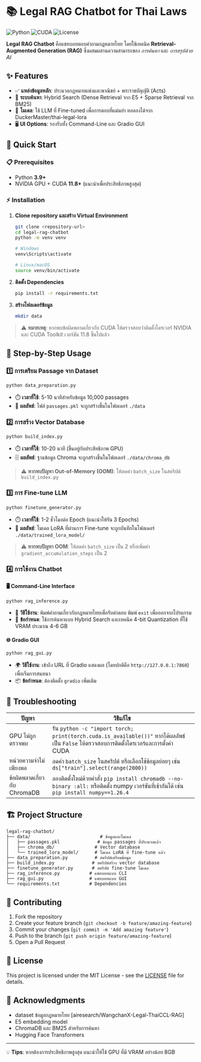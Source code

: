# 📚 Legal RAG Chatbot for Thai Laws

![Python](https://img.shields.io/badge/python-3.9+-blue.svg)
![CUDA](https://img.shields.io/badge/CUDA-11.8+-green.svg)
![License](https://img.shields.io/badge/license-MIT-orange.svg)

**Legal RAG Chatbot** คือแชทบอทตอบคำถามกฎหมายไทย โดยใช้เทคนิค **Retrieval-Augmented Generation (RAG)** ซึ่งผสมผสานความสามารถของ *การค้นหา* และ *การสรุปด้วย AI*

## ✨ Features

- ✅ **แหล่งข้อมูลหลัก**: ประมวลกฎหมายแพ่งและพาณิชย์ + พระราชบัญญัติ (Acts)
- 🔎 **ระบบค้นหา**: Hybrid Search (Dense Retrieval จาก E5 + Sparse Retrieval จาก BM25)
- 🧠 **โมเดล**: ใช้ LLM ที่ Fine-tuned เพื่อการตอบที่แม่นยำ   ทอลองได้จาก DuckerMaster/thai-legal-lora  
- 🖥️ **UI Options**: รองรับทั้ง Command-Line และ Gradio GUI

## 🚀 Quick Start

### 📋 Prerequisites

- Python **3.9+**
- NVIDIA GPU + CUDA **11.8+** (แนะนำเพื่อประสิทธิภาพสูงสุด)

### ⚡ Installation

1. **Clone repository และสร้าง Virtual Environment**
   ```bash
   git clone <repository-url>
   cd legal-rag-chatbot
   python -m venv venv
   
   # Windows
   venv\Scripts\activate
   
   # Linux/macOS
   source venv/bin/activate
   ```

2. **ติดตั้ง Dependencies**
   ```bash
   pip install -r requirements.txt
   ```

3. **สร้างโฟลเดอร์ข้อมูล**
   ```bash
   mkdir data
   ```

> ⚠️ **หมายเหตุ**: หากพบข้อผิดพลาดเกี่ยวกับ CUDA ให้ตรวจสอบว่าติดตั้งไดรเวอร์ NVIDIA และ CUDA Toolkit เวอร์ชัน 11.8 ขึ้นไปแล้ว

## 📝 Step-by-Step Usage

### 1️⃣ การเตรียม Passage จาก Dataset

```bash
python data_preparation.py
```

- ⏱️ **เวลาที่ใช้**: 5-10 นาทีสำหรับข้อมูล 10,000 passages
- 📄 **ผลลัพธ์**: ไฟล์ `passages.pkl` จะถูกสร้างขึ้นในโฟลเดอร์ `./data`

### 2️⃣ การสร้าง Vector Database

```bash
python build_index.py
```

- ⏱️ **เวลาที่ใช้**: 10-20 นาที (ขึ้นอยู่กับประสิทธิภาพ GPU)
- 🗄️ **ผลลัพธ์**: ฐานข้อมูล Chroma จะถูกสร้างขึ้นในโฟลเดอร์ `./data/chroma_db`

> ⚠️ **หากพบปัญหา Out-of-Memory (OOM)**: ให้ลดค่า `batch_size` ในสคริปต์ `build_index.py`

### 3️⃣ การ Fine-tune LLM

```bash
python finetune_generator.py
```

- ⏱️ **เวลาที่ใช้**: 1-2 ชั่วโมงต่อ Epoch (แนะนำให้รัน 3 Epochs)
- 🎯 **ผลลัพธ์**: โมเดล LoRA ที่ผ่านการ Fine-tune จะถูกบันทึกในโฟลเดอร์ `./data/trained_lora_model/`

> ⚠️ **หากพบปัญหา OOM**: ให้ลดค่า `batch_size` เป็น 2 หรือเพิ่มค่า `gradient_accumulation_steps` เป็น 2

### 4️⃣ การใช้งาน Chatbot

#### 🖥️ Command-Line Interface

```bash
python rag_inference.py
```

- 💬 **วิธีใช้งาน**: พิมพ์คำถามเกี่ยวกับกฎหมายไทยเพื่อรับคำตอบ พิมพ์ `exit` เพื่อออกจากโปรแกรม
- 💾 **ข้อกำหนด**: ใช้การค้นหาแบบ Hybrid Search และเทคนิค 4-bit Quantization ที่ใช้ VRAM ประมาณ 4-6 GB

#### 🌐 Gradio GUI

```bash
python rag_gui.py
```

- 🌍 **วิธีใช้งาน**: เข้าถึง URL ที่ Gradio แสดงผล (โดยปกติคือ `http://127.0.0.1:7860`) เพื่อเริ่มการสนทนา
- 📦 **ข้อกำหนด**: ต้องติดตั้ง `gradio` เพิ่มเติม

## 🔧 Troubleshooting

| ปัญหา | วิธีแก้ไข |
|-------|----------|
| GPU ไม่ถูกตรวจพบ | รัน `python -c "import torch; print(torch.cuda.is_available())"` หากได้ผลลัพธ์เป็น `False` ให้ตรวจสอบการติดตั้งไดรเวอร์และการตั้งค่า CUDA |
| หน่วยความจำไม่เพียงพอ | ลดค่า `batch_size` ในสคริปต์ หรือเลือกใช้ข้อมูลย่อยๆ เช่น `ds["train"].select(range(2000))` |
| ข้อผิดพลาดเกี่ยวกับ ChromaDB | ลองติดตั้งใหม่ด้วยคำสั่ง `pip install chromadb --no-binary :all:` หรือติดตั้ง numpy เวอร์ชันที่เข้ากันได้ เช่น `pip install numpy==1.26.4` |

## 🏗️ Project Structure

```
legal-rag-chatbot/
├── data/                          # ข้อมูลและโมเดล
│   ├── passages.pkl              # ข้อมูล passages ที่ประมวลแล้ว
│   ├── chroma_db/               # Vector database
│   └── trained_lora_model/      # โมเดล LoRA ที่ fine-tune แล้ว
├── data_preparation.py          # สคริปต์เตรียมข้อมูล
├── build_index.py              # สคริปต์สร้าง vector database
├── finetune_generator.py       # สคริปต์ fine-tune โมเดล
├── rag_inference.py           # แชทบอทแบบ CLI
├── rag_gui.py                 # แชทบอทแบบ GUI
└── requirements.txt           # Dependencies
```


## 🤝 Contributing

1. Fork the repository
2. Create your feature branch (`git checkout -b feature/amazing-feature`)
3. Commit your changes (`git commit -m 'Add amazing feature'`)
4. Push to the branch (`git push origin feature/amazing-feature`)
5. Open a Pull Request

## 📄 License

This project is licensed under the MIT License - see the [LICENSE](LICENSE) file for details.

## 🙏 Acknowledgments

- dataset ข้อมูลกฎหมายไทย [airesearch/WangchanX-Legal-ThaiCCL-RAG]
- E5 embedding model
- ChromaDB และ BM25 สำหรับการค้นหา
- Hugging Face Transformers

---

💡 **Tips**: หากต้องการประสิทธิภาพสูงสุด แนะนำให้ใช้ GPU ที่มี VRAM อย่างน้อย 8GB
